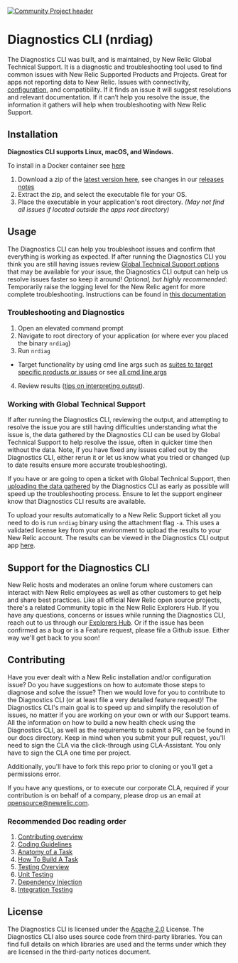 [![Community Project header](https://github.com/newrelic/opensource-website/raw/master/src/images/categories/Community_Project.png)](https://opensource.newrelic.com/oss-category/#community-project)
 
# Diagnostics CLI (nrdiag)

The Diagnostics CLI was built, and is maintained, by New Relic Global Technical Support.
It is a diagnostic and troubleshooting tool used to find common issues with New Relic Supported Products and Projects. Great for apps not reporting data to New Relic. Issues with connectivity, [configuration](https://docs.newrelic.com/docs/using-new-relic/cross-product-functions/troubleshooting/new-relic-diagnostics#h2-validate-your-config-file-settings), and compatibility. If it finds an issue it will suggest resolutions and relevant documentation. If it can’t help you resolve the issue, the information it gathers will help when troubleshooting with New Relic Support.

## Installation

**Diagnostics CLI  supports Linux, macOS, and Windows.**

To install in a Docker container see [here](https://docs.newrelic.com/docs/using-new-relic/cross-product-functions/diagnostics-cli-nrdiag/run-diagnostics-cli-nrdiag/#docker)

1. Download a zip of the [latest version here](https://download.newrelic.com/nrdiag/nrdiag_latest.zip), see changes in our [releases notes](https://docs.newrelic.com/docs/release-notes/diagnostics-release-notes/diagnostics-cli-release-notes/)
2. Extract the zip, and select the executable file for your OS.
3. Place the executable in your application's root directory. *(May not find all issues if located outside the apps root directory)*



## Usage
The Diagnostics CLI can help you troubleshoot issues and confirm that everything is working as expected. If after running the Diagnostics CLI you think you are still having issues review [Global Technical Support options](https://docs.newrelic.com/docs/licenses/license-information/general-usage-licenses/global-technical-support-offerings) that may be available for your issue, the Diagnostics CLI output can help us resolve issues faster so keep it around!
*Optional, but highly recommended*: Temporarily raise the logging level for the New Relic agent for more complete troubleshooting. Instructions can be found in [this documentation](https://docs.newrelic.com/docs/using-new-relic/cross-product-functions/troubleshooting/generate-new-relic-agent-logs-troubleshooting)

 ### Troubleshooting and Diagnostics
 1. Open an elevated command prompt
 2. Navigate to root directory of your application (or where ever you placed the binary `nrdiag`)
 3. Run `nrdiag`
   * Target functionality by using cmd line args such as [suites to target specific products or issues](https://docs.newrelic.com/docs/using-new-relic/cross-product-functions/troubleshooting/new-relic-diagnostics#task-suites) or see [all cmd line args](https://docs.newrelic.com/docs/using-new-relic/cross-product-functions/troubleshooting/new-relic-diagnostics#cli-options)
4. Review results ([tips on interpreting output](https://docs.newrelic.com/docs/using-new-relic/cross-product-functions/troubleshooting/new-relic-diagnostics#interpret-output)).

### Working with Global Technical Support
If after running the Diagnostics CLI, reviewing the output, and attempting to resolve the issue you are still having difficulties understanding what the issue is, the data gathered by the Diagnostics CLI can be used by Global Technical Support to help resolve the issue, often in quicker time then without the data. Note, if you have fixed any issues called out by the Diagnostics CLI, either rerun it or let us know what you tried or changed (up to date results ensure more accurate troubleshooting).


If you have or are going to open a ticket with Global Technical Support, then [uploading the data gathered](https://docs.newrelic.com/docs/new-relic-solutions/solve-common-issues/diagnostics-cli-nrdiag/run-diagnostics-cli-nrdiag#attach-account-results) by the Diagnostics CLI as early as possible will speed up the troubleshooting process. Ensure to let the support engineer know that Diagnostics CLI results are available. 

To upload your results automatically to a New Relic Support ticket all you need to do is run `nrdiag` binary using the attachment flag `-a`. This uses a validated license key from your environment to upload the results to your New Relic account. The results can be viewed in the Diagnostics CLI output app [here](https://one.newrelic.com/diagnostics-cli-output).



## Support for the Diagnostics CLI

New Relic hosts and moderates an online forum where customers can interact with New Relic employees as well as other customers to get help and share best practices. Like all official New Relic open source projects, there's a related Community topic in the New Relic Explorers Hub. If you have any questions, concerns or issues while running the Diagnostics CLI, reach out to us through our [Explorers Hub](https://discuss.newrelic.com/t/new-relic-diagnostic-aka-nr-diag/118819). Or if the issue has been confirmed as a bug or is a Feature request, please file a Github issue. Either way we'll get back to you soon!

## Contributing
Have you ever dealt with a New Relic installation and/or configuration issue? Do you have suggestions on how to automate those steps to diagnose and solve the issue? Then we would love for you to contribute to the Diagnostics CLI (or at least file a very detailed feature request)! The Diagnostics CLI's main goal is to speed up and simplify the resolution of issues, no matter if you are working on your own or with our Support teams.
All the information on how to build a new health check using the Diagnostics CLI, as well as the requirements to submit a PR, can be found in our docs directory. Keep in mind when you submit your pull request, you'll need to sign the CLA via the click-through using CLA-Assistant. You only have to sign the CLA one time per project.

Additionally, you'll have to fork this repo prior to cloning or you'll get a permissions error.

If you have any questions, or to execute our corporate CLA, required if your contribution is on behalf of a company, please drop us an email at opensource@newrelic.com.

### Recommended Doc reading order

1. [Contributing overview](./docs/Contributing.md)
2. [Coding Guidelines](./docs/Coding-Guidelines.md)
3. [Anatomy of a Task](./docs/Anatomy-of-a-Task.md)
4. [How To Build A Task](./docs/How-To-Build-A-Task.md)
5. [Testing Overview](./docs/Testing-Overview.md)
6. [Unit Testing](./docs/Unit-Testing.md)
7. [Dependency Injection](./docs/Dependency-Injection.md)
8. [Integration Testing](./docs/Integration-Testing.md)

## License

The Diagnostics CLI is licensed under the [Apache 2.0](http://apache.org/licenses/LICENSE-2.0.txt) License.
The Diagnostics CLI also uses source code from third-party libraries. You can find full details on which libraries are used and the terms under which they are licensed in the third-party notices document.
